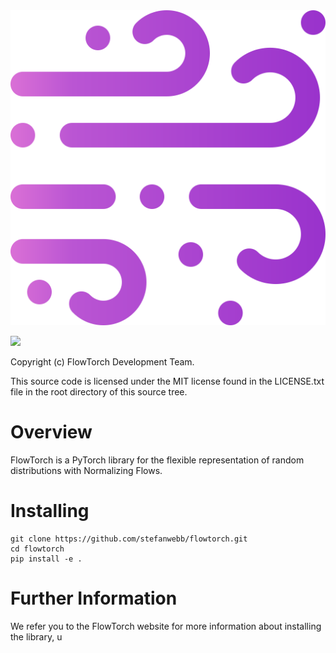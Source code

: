 <div style="text-align:center"><img src="https://github.com/stefanwebb/flowtorch/raw/master/website/static/img/logo.svg" /></div>

[![](https://github.com/stefanwebb/flowtorch/workflows/Python%20package/badge.svg)](https://github.com/stefanwebb/flowtorch/actions?query=workflow%3A%22Python+package%22)

Copyright (c) FlowTorch Development Team.

This source code is licensed under the MIT license found in the
LICENSE.txt file in the root directory of this source tree.

# Overview

FlowTorch is a PyTorch library for the flexible representation of random distributions with Normalizing Flows.

# Installing



    git clone https://github.com/stefanwebb/flowtorch.git
    cd flowtorch
    pip install -e .

# Further Information

We refer you to the FlowTorch website for more information about installing the library, u
